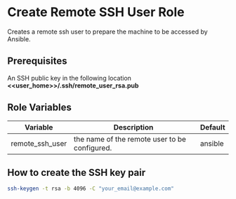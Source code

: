 # Create Remote SSH User Role

Creates a remote ssh user to prepare the machine to be accessed by Ansible.

## Prerequisites

An SSH public key in the following location **<<user_home>>/.ssh/remote_user_rsa.pub**

## Role Variables

| Variable | Description | Default |
|---|---|---|
| remote_ssh_user | the name of the remote user to be configured. | ansible |

## How to create the SSH key pair

```bash
ssh-keygen -t rsa -b 4096 -C "your_email@example.com"
```